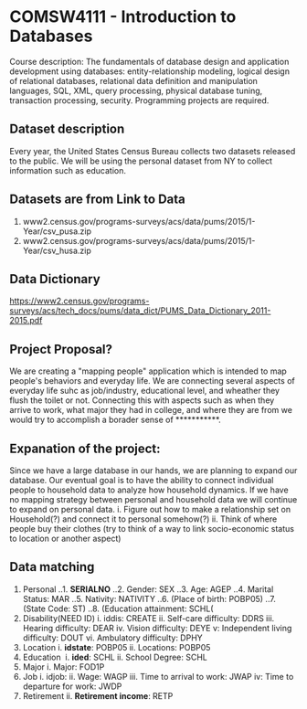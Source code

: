 # COMSW4111 - Introduction to Databases
Course description: The fundamentals of database design and application development using databases: entity-relationship modeling, logical design of relational databases, relational data definition and manipulation languages, SQL, XML, query processing, physical database tuning, transaction processing, security. Programming projects are required.

## Dataset description
Every year, the United States Census Bureau collects two datasets released to the public. We will be using the personal dataset from NY to collect information such as education.  

## Datasets are from Link to Data 
1. www2.census.gov/programs-surveys/acs/data/pums/2015/1-Year/csv_pusa.zip
2. www2.census.gov/programs-surveys/acs/data/pums/2015/1-Year/csv_husa.zip

## Data Dictionary
https://www2.census.gov/programs-surveys/acs/tech_docs/pums/data_dict/PUMS_Data_Dictionary_2011-2015.pdf

## Project Proposal?
  We are creating a "mapping people" application which is intended to map people's behaviors and everyday life. We are connecting several aspects of everyday life suhc as job/industry, educational level, and wheather they flush the toilet or not. Connecting this with aspects such as when they arrive to work, what major they had in college, and where they are from we would try to accomplish a borader sense of ***********.

## Expanation of the project:
  Since we have a large database in our hands, we are planning to expand our database. Our eventual goal is to have the ability to connect individual people to household data to analyze how household dynamics. If we have no mapping strategy between personal and household data we will continue to expand on personal data.
     i. Figure out how to make a relationship set on Household(?) and connect it to personal somehow(?)
     ii. Think of where people buy their clothes (try to think of a way to link socio-economic status to location or another aspect) 

## Data matching
1. Personal
..1. __SERIALNO__
..2. Gender: SEX
..3. Age: AGEP
..4. Marital Status: MAR
..5. Nativity: NATIVITY
..6. (Place of birth: POBP05)
..7. (State Code: ST)
..8. (Education attainment: SCHL(
2. Disability(NEED ID)
  i. iddis: CREATE
  ii. Self-care difficulty: DDRS
  iii. Hearing difficulty: DEAR
  iv. Vision difficulty: DEYE
  v: Independent living difficulty: DOUT
  vi. Ambulatory difficulty: DPHY
3. Location
  i. __idstate__: POBP05
  ii. Locations: POBP05
4. Education
  i. __ided__: SCHL
  ii. School Degree: SCHL
5. Major
  i. Major: FOD1P
6. Job
  i. idjob: 
  ii. Wage: WAGP
  iii. Time to arrival to work: JWAP
  iv: Time to departure for work: JWDP
7. Retirement
  ii. __Retirement income__: RETP
  
 
  
  
  
  
